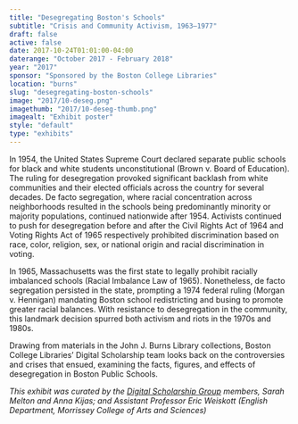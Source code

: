 ```yaml
---
title: "Desegregating Boston's Schools"
subtitle: "Crisis and Community Activism, 1963–1977"
draft: false
active: false
date: 2017-10-24T01:01:00-04:00
daterange: "October 2017 - February 2018"
year: "2017"
sponsor: "Sponsored by the Boston College Libraries"
location: "burns"
slug: "desegregating-boston-schools"
image: "2017/10-deseg.png"
imagethumb: "2017/10-deseg-thumb.png"
imagealt: "Exhibit poster"
style: "default"
type: "exhibits"
---
```


In 1954, the United States Supreme Court declared separate public schools for black and white students unconstitutional (Brown v. Board of Education). The ruling for desegregation provoked significant backlash from white communities and their elected officials across the country for several decades. De facto segregation, where racial concentration across neighborhoods resulted in the schools being predominantly minority or majority populations, continued nationwide after 1954. Activists continued to push for desegregation before and after the Civil Rights Act of 1964 and Voting Rights Act of 1965 respectively prohibited discrimination based on race, color, religion, sex, or national origin and racial discrimination in voting.

In 1965, Massachusetts was the first state to legally prohibit racially imbalanced schools (Racial Imbalance Law of 1965). Nonetheless, de facto segregation persisted in the state, prompting a 1974 federal ruling (Morgan v. Hennigan) mandating Boston school redistricting and busing to promote greater racial balances. With resistance to desegregation in the community, this landmark decision spurred both activism and riots in the 1970s and 1980s.

Drawing from materials in the John J. Burns Library collections, Boston College Libraries’ Digital Scholarship team looks back on the controversies and crises that ensued, examining the facts, figures, and effects of desegregation in Boston Public Schools.

<em>This exhibit was curated by the <a href="https://ds.bc.edu/">Digital Scholarship Group</a> members, Sarah Melton and Anna Kijas; and Assistant Professor Eric Weiskott (English Department, Morrissey College of Arts and Sciences) </em>
